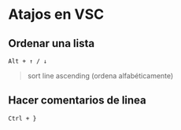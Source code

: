 # Atajos en VSC

## Ordenar una lista
```
Alt + ↑ / ↓
```

>sort line ascending (ordena alfabéticamente)

## Hacer comentarios de linea
```
Ctrl + }
```